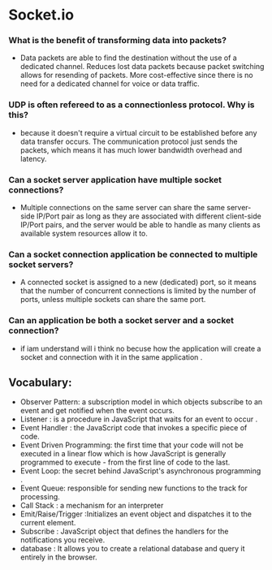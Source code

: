 # Socket.io 

### What is the benefit of transforming data into packets? 
- Data packets are able to find the destination without the use of a dedicated channel. Reduces lost data packets because packet switching allows for resending of packets. More cost-effective since there is no need for a dedicated channel for voice or data traffic.

### UDP is often refereed to as a connectionless protocol. Why is this? 
-  because it doesn't require a virtual circuit to be established before any data transfer occurs. The communication protocol just sends the packets, which means it has much lower bandwidth overhead and latency.

### Can a socket server application have multiple socket connections? 
- Multiple connections on the same server can share the same server-side IP/Port pair as long as they are associated with different client-side IP/Port pairs, and the server would be able to handle as many clients as available system resources allow it to.

### Can a socket connection application be connected to multiple socket servers? 
- A connected socket is assigned to a new (dedicated) port, so it means that the number of concurrent connections is limited by the number of ports, unless multiple sockets can share the same port.

### Can an application be both a socket server and a socket connection? 
- if iam understand will i think no becuse how the application will  create a socket and connection with it in the same application . 

## Vocabulary: 

- Observer Pattern: a subscription model in which objects subscribe to an event and get notified when the event occurs.
- Listener : is a procedure in JavaScript that waits for an event to occur .
- Event Handler : the JavaScript code that invokes a specific piece of code.
- Event Driven Programming:  the first time that your code will not be executed in a linear flow which is how JavaScript is generally programmed to execute - from the first line of code to the last.
- Event Loop:  the secret behind JavaScript's asynchronous programming .
- Event Queue: responsible for sending new functions to the track for processing.
- Call Stack : a mechanism for an interpreter
- Emit/Raise/Trigger :Initializes an event object and dispatches it to the current element.
- Subscribe :  JavaScript object that defines the handlers for the notifications you receive.
- database : It allows you to create a relational database and query it entirely in the browser.


